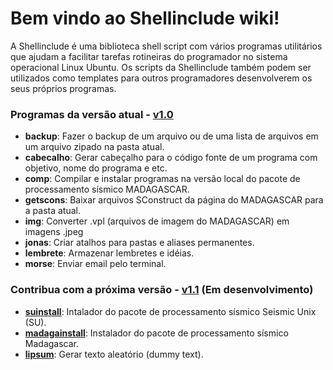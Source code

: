 # Bem vindo ao Shellinclude wiki!

A Shellinclude é uma biblioteca shell script com vários programas utilitários que ajudam a facilitar tarefas
rotineiras do programador no sistema operacional Linux Ubuntu.
Os scripts da Shellinclude também podem ser utilizados como templates para outros programadores desenvolverem
os seus próprios programas.

### Programas da versão atual - [v1.0](https://github.com/Dirack/Shellinclude/releases/tag/v1.0-beta.1)

* **backup**: Fazer o backup de um arquivo ou de uma lista de arquivos em um arquivo zipado na pasta atual.
* **cabecalho**: Gerar cabeçalho para o código fonte de um programa com objetivo, nome do programa e etc.
* **comp**: Compilar e instalar programas na versão local do pacote de processamento sísmico MADAGASCAR.
* **getscons**: Baixar arquivos SConstruct da página do MADAGASCAR para a pasta atual.
* **img**: Converter .vpl (arquivos de imagem do MADAGASCAR) em imagens .jpeg
* **jonas**: Criar atalhos para pastas e aliases permanentes.
* **lembrete**: Armazenar lembretes e idéias.
* **morse**: Enviar email pelo terminal.

### Contribua com a próxima versão - [v1.1](https://github.com/Dirack/Shellinclude) (Em desenvolvimento)

* **[suinstall](https://github.com/Dirack/Shellinclude/issues/17)**: Intalador do pacote de processamento sísmico Seismic Unix (SU).
* **[madagainstall](https://github.com/Dirack/Shellinclude/issues/18)**: Instalador do pacote de processamento sísmico Madagascar.
* **[lipsum](https://github.com/Dirack/Shellinclude/issues/16)**: Gerar texto aleatório (dummy text).